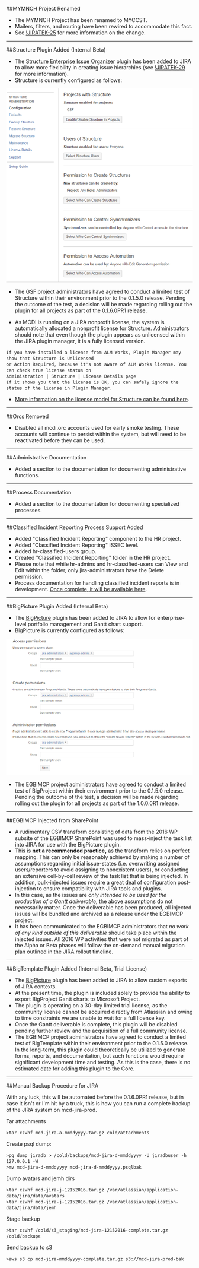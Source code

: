 ##MYMNCH Project Renamed
- The MYMNCH Project has been renamed to MYCCST.
- Mailers, filters, and routing have been rewired to accommodate this fact.
- See [!JIRATEK-25](http://ec2-54-162-47-42.compute-1.amazonaws.com:8080/browse/JIRATEK-25) for more information on the change.

----

##Structure Plugin Added (Internal Beta)
- The [Structure Enterprise Issue Organizer](https://wiki.almworks.com/display/structure) plugin has been added to JIRA to allow more flexibility in creating issue hierarchies (see [!JIRATEK-29](http://ec2-54-162-47-42.compute-1.amazonaws.com:8080/projects/JIRATEK/issues/JIRATEK-29) for more information).
- Structure is currently configured as follows:

![core_issue_types_1](img/release_notes/0150_12162016/structure_configuration.PNG)

- The GSF project administrators have agreed to conduct a limited test of Structure within their environment prior to the 0.1.5.0 release.  Pending the outcome of the test, a decision will be made regarding rolling out the plugin for all projects as part of the 0.1.6.0PR1 release.

- As MCDI is running on a JIRA nonprofit license, the system is automatically allocated a nonprofit license for Structure.  Administrators should note that even though the plugin appears as unlicensed within the JIRA plugin manager, it is a fully licensed version.

```
If you have installed a license from ALM Works, Plugin Manager may show that Structure is Unlicensed
or Action Required, because it's not aware of ALM Works license. You can check true license status on
Administration | Structure | License Details page
If it shows you that the license is OK, you can safely ignore the status of the license in Plugin Manager.
```

- [More information on the license model for Structure can be found here](https://wiki.almworks.com/display/structure/Setting+Up+Structure+License).

----

##Orcs Removed
- Disabled all mcdi.orc accounts used for early smoke testing.  These accounts will continue to persist within the system, but will need to be reactivated before they can be used.

----

##Administrative Documentation
- Added a section to the documentation for documenting administrative functions.

----

##Process Documentation
- Added a section to the documentation for documenting specialized processes.

-----

##Classified Incident Reporting Process Support Added
- Added "Classified Incident Reporting" component to the HR project.
- Added "Classified Incident Reporting" ISSEC level.
- Added hr-classified-users group.
- Created "Classified Incident Reporting" folder in the HR project.
- Please note that while hr-admins and hr-classified-users can View and Edit within the folder, only jira-administrators have the Delete permission.
- Process documentation for handling classified incident reports is in development.  [Once complete, it will be available here](process_cir.md).

-----

##BigPicture Plugin Added (Internal Beta)
- The [BigPicture](https://marketplace.atlassian.com/plugins/eu.softwareplant.bigpicture/server/overview) plugin has been added to JIRA to allow for enterprise-level portfolio management and Gantt chart support.
- BigPicture is currently configured as follows:

![bigpicture_configuration](img/release_notes/0150_12162016/bigpicture_configuration.PNG)

- The EGBIMCP project administrators have agreed to conduct a limited test of BigProject within their environment prior to the 0.1.5.0 release.  Pending the outcome of the test, a decision will be made regarding rolling out the plugin for all projects as part of the 1.0.0.0R1 release.

-----

##EGBIMCP Injected from SharePoint
- A rudimentary CSV transform consisting of data from the 2016 WP subsite of the EGBIMCP SharePoint was used to mass-inject the task list into JIRA for use with the BigPicture plugin.
- This is **not a recommended practice,** as the transform relies on perfect mapping.  This can only be reasonably achieved by making a number of assumptions regarding initial issue-states (i.e. overwriting assigned users/reporters to avoid assigning to nonexistent users), or conducting an extensive cell-by-cell review of the task list that is being injected.  In addition, bulk-injected issues require a great deal of configuration post-injection to ensure compatibility with JIRA tools and plugins.
- In this case, as the issues are _only intended to be used for the production of a Gantt deliverable,_ the above assumptions do not necessarily matter.  Once the deliverable has been produced, all injected issues will be bundled and archived as a release under the EGBIMCP project.  
- It has been communicated to the EGBIMCP administrators that _no work of any kind outside of this deliverable_ should take place within the injected issues.  All 2016 WP activities that were not migrated as part of the Alpha or Beta phases will follow the on-demand manual migration plan outlined in the JIRA rollout timeline.

-----

##BigTemplate Plugin Added (Internal Beta, Trial License)
- The [BigPicture](https://marketplace.atlassian.com/plugins/eu.softwareplant.bigpicture/server/overview) plugin has been added to JIRA to allow custom exports of JIRA contexts.  
- At the present time, the plugin is included solely to provide the ability to export BigProject Gantt charts to Microsoft Project.
- The plugin is operating on a 30-day limited trial license, as the community license cannot be acquired directly from Atlassian and owing to time constraints we are unable to wait for a full license key.  
- Once the Gantt deliverable is complete, this plugin will be disabled pending further review and the acquisition of a full community license.
- The EGBIMCP project administrators have agreed to conduct a limited test of BigTemplate within their environment prior to the 0.1.5.0 release.  In the long-term, this plugin could theoretically be utilized to generate forms, reports, and documentation, but such functions would require significant development time and testing.  As this is the case, there is no estimated date for adding this plugin to the Core.

-----

##Manual Backup Procedure for JIRA

With any luck, this will be automated before the 0.1.6.0PR1 release, but in case it isn't or I'm hit by a truck, this is how you can run a complete backup of the JIRA system on mcd-jira-prod.

Tar attachments
```
>tar czvhf mcd-jira-a-mmddyyyy.tar.gz cold/attachments
```

Create psql dump:
```
>pg_dump jiradb > /cold/backups/mcd-jira-d-mmddyyyy -U jiradbuser -h 127.0.0.1 -W
>mv mcd-jira-d-mmddyyyy mcd-jira-d-mmddyyyy.psqlbak
```

Dump avatars and jemh dirs
```
>tar czvhf mcd-jira-j-12152016.tar.gz /var/atlassian/application-data/jira/data/avatars
>tar czvhf mcd-jira-j-12152016.tar.gz /var/atlassian/application-data/jira/data/jemh
```

Stage backup
```
>tar czvhf /cold/s3_staging/mcd-jira-12152016-complete.tar.gz /cold/backups
```

Send backup to s3
```
>aws s3 cp mcd-jira-mmddyyyy-complete.tar.gz s3://mcd-jira-prod-bak
```

